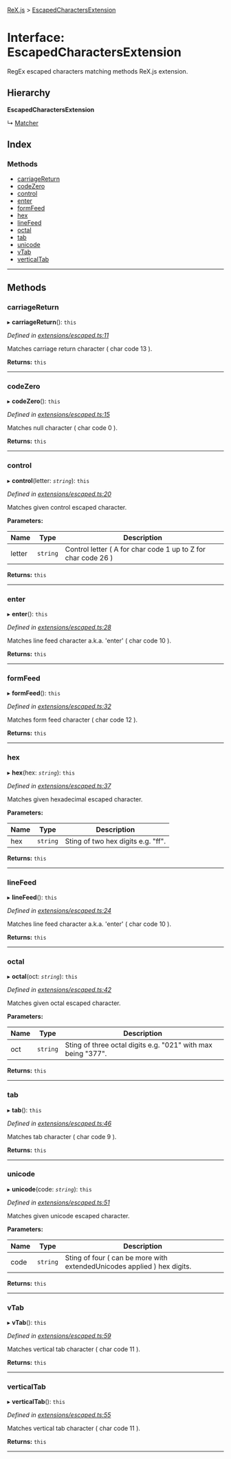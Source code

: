 [ReX.js](../README.md) > [EscapedCharactersExtension](../interfaces/escapedcharactersextension.md)

# Interface: EscapedCharactersExtension

RegEx escaped characters matching methods ReX.js extension.

## Hierarchy

**EscapedCharactersExtension**

↳  [Matcher](../classes/matcher.md)

## Index

### Methods

* [carriageReturn](escapedcharactersextension.md#carriagereturn)
* [codeZero](escapedcharactersextension.md#codezero)
* [control](escapedcharactersextension.md#control)
* [enter](escapedcharactersextension.md#enter)
* [formFeed](escapedcharactersextension.md#formfeed)
* [hex](escapedcharactersextension.md#hex)
* [lineFeed](escapedcharactersextension.md#linefeed)
* [octal](escapedcharactersextension.md#octal)
* [tab](escapedcharactersextension.md#tab)
* [unicode](escapedcharactersextension.md#unicode)
* [vTab](escapedcharactersextension.md#vtab)
* [verticalTab](escapedcharactersextension.md#verticaltab)

---

## Methods

<a id="carriagereturn"></a>

###  carriageReturn

▸ **carriageReturn**(): `this`

*Defined in [extensions/escaped.ts:11](https://github.com/areknawo/Rex/blob/04d02e1/src/extensions/escaped.ts#L11)*

Matches carriage return character ( char code 13 ).

**Returns:** `this`

___
<a id="codezero"></a>

###  codeZero

▸ **codeZero**(): `this`

*Defined in [extensions/escaped.ts:15](https://github.com/areknawo/Rex/blob/04d02e1/src/extensions/escaped.ts#L15)*

Matches null character ( char code 0 ).

**Returns:** `this`

___
<a id="control"></a>

###  control

▸ **control**(letter: *`string`*): `this`

*Defined in [extensions/escaped.ts:20](https://github.com/areknawo/Rex/blob/04d02e1/src/extensions/escaped.ts#L20)*

Matches given control escaped character.

**Parameters:**

| Name | Type | Description |
| ------ | ------ | ------ |
| letter | `string` |  Control letter ( A for char code 1 up to Z for char code 26 ) |

**Returns:** `this`

___
<a id="enter"></a>

###  enter

▸ **enter**(): `this`

*Defined in [extensions/escaped.ts:28](https://github.com/areknawo/Rex/blob/04d02e1/src/extensions/escaped.ts#L28)*

Matches line feed character a.k.a. 'enter' ( char code 10 ).

**Returns:** `this`

___
<a id="formfeed"></a>

###  formFeed

▸ **formFeed**(): `this`

*Defined in [extensions/escaped.ts:32](https://github.com/areknawo/Rex/blob/04d02e1/src/extensions/escaped.ts#L32)*

Matches form feed character ( char code 12 ).

**Returns:** `this`

___
<a id="hex"></a>

###  hex

▸ **hex**(hex: *`string`*): `this`

*Defined in [extensions/escaped.ts:37](https://github.com/areknawo/Rex/blob/04d02e1/src/extensions/escaped.ts#L37)*

Matches given hexadecimal escaped character.

**Parameters:**

| Name | Type | Description |
| ------ | ------ | ------ |
| hex | `string` |  Sting of two hex digits e.g. "ff". |

**Returns:** `this`

___
<a id="linefeed"></a>

###  lineFeed

▸ **lineFeed**(): `this`

*Defined in [extensions/escaped.ts:24](https://github.com/areknawo/Rex/blob/04d02e1/src/extensions/escaped.ts#L24)*

Matches line feed character a.k.a. 'enter' ( char code 10 ).

**Returns:** `this`

___
<a id="octal"></a>

###  octal

▸ **octal**(oct: *`string`*): `this`

*Defined in [extensions/escaped.ts:42](https://github.com/areknawo/Rex/blob/04d02e1/src/extensions/escaped.ts#L42)*

Matches given octal escaped character.

**Parameters:**

| Name | Type | Description |
| ------ | ------ | ------ |
| oct | `string` |  Sting of three octal digits e.g. "021" with max being "377". |

**Returns:** `this`

___
<a id="tab"></a>

###  tab

▸ **tab**(): `this`

*Defined in [extensions/escaped.ts:46](https://github.com/areknawo/Rex/blob/04d02e1/src/extensions/escaped.ts#L46)*

Matches tab character ( char code 9 ).

**Returns:** `this`

___
<a id="unicode"></a>

###  unicode

▸ **unicode**(code: *`string`*): `this`

*Defined in [extensions/escaped.ts:51](https://github.com/areknawo/Rex/blob/04d02e1/src/extensions/escaped.ts#L51)*

Matches given unicode escaped character.

**Parameters:**

| Name | Type | Description |
| ------ | ------ | ------ |
| code | `string` |  Sting of four ( can be more with extendedUnicodes applied ) hex digits. |

**Returns:** `this`

___
<a id="vtab"></a>

###  vTab

▸ **vTab**(): `this`

*Defined in [extensions/escaped.ts:59](https://github.com/areknawo/Rex/blob/04d02e1/src/extensions/escaped.ts#L59)*

Matches vertical tab character ( char code 11 ).

**Returns:** `this`

___
<a id="verticaltab"></a>

###  verticalTab

▸ **verticalTab**(): `this`

*Defined in [extensions/escaped.ts:55](https://github.com/areknawo/Rex/blob/04d02e1/src/extensions/escaped.ts#L55)*

Matches vertical tab character ( char code 11 ).

**Returns:** `this`

___


